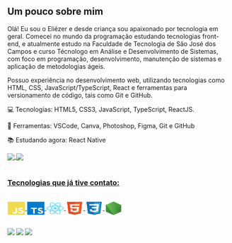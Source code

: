 <h2><b>Um pouco sobre mim</b></h2>

Olá! Eu sou o Eliézer e desde criança sou apaixonado por tecnologia em geral. Comecei no mundo da programação estudando tecnologias front-end, e atualmente estudo na Faculdade de Tecnologia de São José dos Campos e curso Técnologo em Análise e Desenvolvimento de Sistemas, com foco em programação, desenvolvimento, manutenção de sistemas e aplicação de metodologias ágeis.

Possuo experiência no desenvolvimento web, utilizando tecnologias como HTML, CSS, JavaScript/TypeScript, React e ferramentas para versionamento de código, tais como Git e GitHub.

💻 Tecnologias: HTML5, CSS3, JavaScript, TypeScript, ReactJS.

💼 Ferramentas: VSCode, Canva, Photoshop, Figma, Git e GitHub

📚 Estudando agora: React Native

<div alinhar = "centro">
 <a href="https://github.com/EliezerLopes1">
 <img align="center" height="170em" src="https://github-readme-stats.vercel.app/api?username=EliezerLopes1&show_icons=true&theme=chartreuse-dark&include_all_commits=true&count_private=true"/>
 <img align="center" height="170em" src="https://github-readme-stats.vercel.app/api/top-langs/?username=EliezerLopes1&layout=compact&langs_count=16&theme=chartreuse-dark"/>
</div>

<br>

### Tecnologias que já tive contato:
 
<div style="display: inline_block"><br>
  <img align="center" alt="Js" height="30" width="40" src="https://raw.githubusercontent.com/devicons/devicon/master/icons/javascript/javascript-plain.svg">
  <img align="center" alt="Ts" height="30" width="40" src="https://raw.githubusercontent.com/devicons/devicon/master/icons/typescript/typescript-plain.svg">
  <img align="center" alt="React" height="30" width="40" src="https://raw.githubusercontent.com/devicons/devicon/master/icons/react/react-original.svg">
  <img align="center" alt="HTML" height="30" width="40" src="https://raw.githubusercontent.com/devicons/devicon/master/icons/html5/html5-original.svg">
  <img align="center" alt="CSS" height="30" width="40" src="https://raw.githubusercontent.com/devicons/devicon/master/icons/css3/css3-original.svg">
  <img align="center" alt="CSS" height="30" width="40" src="https://raw.githubusercontent.com/devicons/devicon/master/icons/nodejs/nodejs-original.svg">
</div>

##
 
<div> 
  <a href="https://instagram.com/eliezerhslopes" target="_blank"><img src="https://img.shields.io/badge/-Instagram-%23E4405F?style=for-the-badge&logo=instagram&logoColor=white" target="_blank"></a>
  <a href="mailto:eli74350@gmail.com"><img src="https://img.shields.io/badge/-Gmail-%23333?style=for-the-badge&logo=gmail&logoColor=white" target="_blank"></a>
  <a href="https://www.linkedin.com/in/eliézer-lopes-b89a4124a" target="_blank"><img src="https://img.shields.io/badge/-LinkedIn-%230077B5?style=for-the-badge&logo=linkedin&logoColor=white" target="_blank"></a>  
</div>
